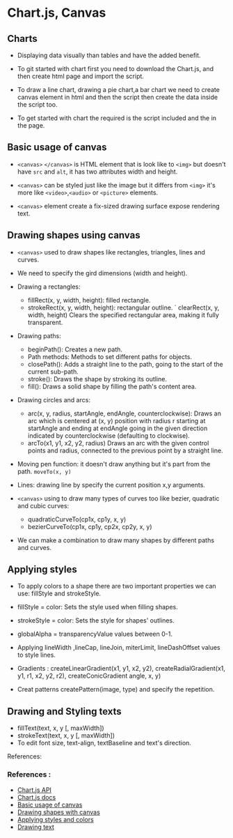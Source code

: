 # Chart.js, Canvas

## Charts

- Displaying data visually than tables and have the added benefit.

- To git started with chart first you need to download the Chart.js, and then create html page and import the script.

- To draw a line chart, drawing a pie chart,a bar chart we need to create canvas element in html and then the script then create the data inside the script too.

- To get started with chart the required is the script included and the <canvas> in the page. 


## Basic usage of canvas

- `<canvas>` `</canvas>` is HTML element that is look like to `<img>` but doesn't have `src` and `alt`, it has two attributes width and height.

- `<canvas>` can be styled just like the image but it differs from `<img>` it's more like `<video>`,`<audio>` or `<picture>` elements.

- `<canvas>` element create a fix-sized drawing surface expose rendering text.


## Drawing shapes using canvas

- `<canvas>` used to draw shapes like rectangles, triangles, lines and curves.

- We need to specify the gird dimensions (width and height).

- Drawing a rectangles:
    - fillRect(x, y, width, height): filled rectangle.
    - strokeRect(x, y, width, height): rectangular outline.
    ` clearRect(x, y, width, height) Clears the specified rectangular area, making it fully transparent.

- Drawing paths:
    - beginPath(): Creates a new path. 
    - Path methods: Methods to set different paths for objects.
    - closePath(): Adds a straight line to the path, going to the start of the current sub-path.
    - stroke(): Draws the shape by stroking its outline.
    - fill(): Draws a solid shape by filling the path's content area.

- Drawing circles and arcs:
    - arc(x, y, radius, startAngle, endAngle, counterclockwise): Draws an arc which is centered at (x, y) position with radius r starting at startAngle and ending at endAngle going in the given direction indicated by counterclockwise (defaulting to clockwise).
    - arcTo(x1, y1, x2, y2, radius) Draws an arc with the given control points and radius, connected to the previous point by a straight line.

- Moving pen function: it doesn't draw anything but it's part from the path. `moveTo(x, y)`

- Lines: drawing line by specify the current position x,y arguments.

- `<canvas>` using to draw many types of curves too like bezier, quadratic and cubic curves:
    - quadraticCurveTo(cp1x, cp1y, x, y)
    - bezierCurveTo(cp1x, cp1y, cp2x, cp2y, x, y)

- We can make a combination to draw many shapes by different paths and curves.


## Applying styles

- To apply colors to a shape there are two important properties we can use: fillStyle and strokeStyle.

- fillStyle = color: Sets the style used when filling shapes.
- strokeStyle = color: Sets the style for shapes' outlines.
- globalAlpha = transparencyValue values between 0-1.
- Applying lineWidth ,lineCap, lineJoin, miterLimit, lineDashOffset values to style lines.
- Gradients : createLinearGradient(x1, y1, x2, y2), createRadialGradient(x1, y1, r1, x2, y2, r2), createConicGradient angle, x, y)
- Creat patterns createPattern(image, type) and specify the repetition.


## Drawing and Styling texts
- fillText(text, x, y [, maxWidth])
- strokeText(text, x, y [, maxWidth])
- To edit font size, text-align, textBaseline and text's direction.


References:

### References :

- [Chart.js API](https://www.webdesignerdepot.com/2013/11/easily-create-stunning-animated-charts-with-chart-js/)
- [Chart.js docs](https://www.chartjs.org/docs/latest/)
- [Basic usage of canvas](https://developer.mozilla.org/en-US/docs/Web/API/Canvas_API/Tutorial/Basic_usage)
- [Drawing shapes with canvas](https://developer.mozilla.org/en-US/docs/Web/API/Canvas_API/Tutorial/Drawing_shapes)
- [Applying styles and colors](https://developer.mozilla.org/en-US/docs/Web/API/Canvas_API/Tutorial/Applying_styles_and_colors)
- [Drawing text](https://developer.mozilla.org/en-US/docs/Web/API/Canvas_API/Tutorial/Drawing_text)